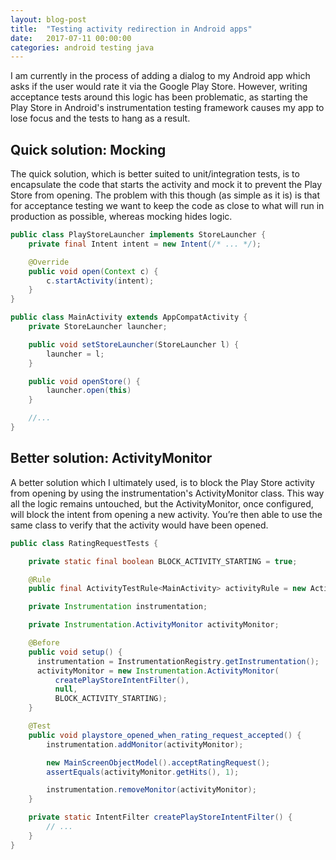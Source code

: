 ```yaml
---
layout: blog-post
title:  "Testing activity redirection in Android apps"
date:   2017-07-11 00:00:00
categories: android testing java
---
```


I am currently in the process of adding a dialog to my Android app which asks if the user would rate it via the
Google Play Store. However, writing acceptance tests around this logic has been problematic, as starting the Play Store
in Android's instrumentation testing framework causes my app to lose focus and the tests to hang as a result.

## Quick solution: Mocking

The quick solution, which is better suited to unit/integration tests, is to encapsulate the code that starts the
activity and mock it to prevent the Play Store from opening. The problem with this though (as simple as it is) is
that for acceptance testing we want to keep the code as close to what will run in production as possible, whereas
mocking hides logic.

```java
public class PlayStoreLauncher implements StoreLauncher {
    private final Intent intent = new Intent(/* ... */);

    @Override
    public void open(Context c) {
        c.startActivity(intent);
    }
}

public class MainActivity extends AppCompatActivity {
    private StoreLauncher launcher;

    public void setStoreLauncher(StoreLauncher l) {
        launcher = l;
    }

    public void openStore() {
        launcher.open(this)
    }

    //...
}
```

## Better solution: ActivityMonitor

A better solution which I ultimately used, is to block the Play Store activity from opening by using the
instrumentation's ActivityMonitor class.
This way all the logic remains untouched, but the ActivityMonitor, once configured, will block the intent from opening
a new activity. You’re then able to use the same class to verify that the activity would have been opened.

```java
public class RatingRequestTests {

    private static final boolean BLOCK_ACTIVITY_STARTING = true;

    @Rule
    public final ActivityTestRule<MainActivity> activityRule = new ActivityTestRule<>(MainActivity.class, false, true);

    private Instrumentation instrumentation;

    private Instrumentation.ActivityMonitor activityMonitor;

    @Before
    public void setup() {
      instrumentation = InstrumentationRegistry.getInstrumentation();
      activityMonitor = new Instrumentation.ActivityMonitor(
          createPlayStoreIntentFilter(),
          null,
          BLOCK_ACTIVITY_STARTING);
    }

    @Test
    public void playstore_opened_when_rating_request_accepted() {
        instrumentation.addMonitor(activityMonitor);

        new MainScreenObjectModel().acceptRatingRequest();
        assertEquals(activityMonitor.getHits(), 1);

        instrumentation.removeMonitor(activityMonitor);
    }

    private static IntentFilter createPlayStoreIntentFilter() {
        // ...
    }
}
```
